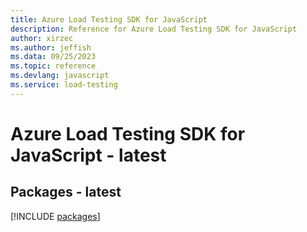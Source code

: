 ```yaml
---
title: Azure Load Testing SDK for JavaScript
description: Reference for Azure Load Testing SDK for JavaScript
author: xirzec
ms.author: jeffish
ms.data: 09/25/2023
ms.topic: reference
ms.devlang: javascript
ms.service: load-testing
---
```

# Azure Load Testing SDK for JavaScript - latest
## Packages - latest
[!INCLUDE [packages](load-testing-index.md)]